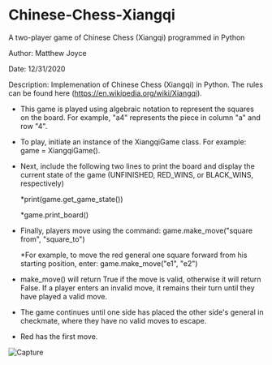 # Chinese-Chess-Xiangqi
A two-player game of Chinese Chess (Xiangqi) programmed in Python

Author: Matthew Joyce

Date: 12/31/2020

Description: Implemenation of Chinese Chess (Xiangqi) in Python. The rules can be found here (https://en.wikipedia.org/wiki/Xiangqi).

* This game is played using algebraic notation to represent the squares on the board. For example, "a4" represents the piece in column "a" and row "4".

* To play, initiate an instance of the XiangqiGame class. For example: game = XiangqiGame().

* Next, include the following two lines to print the board and display the current state of the game (UNFINISHED, RED_WINS, or BLACK_WINS, respectively)

  *print(game.get_game_state())

  *game.print_board()

* Finally, players move using the command: game.make_move("square from", "square_to")

  *For example, to move the red general one square forward from his starting position, enter: game.make_move("e1", "e2")

* make_move() will return True if the move is valid, otherwise it will return False. If a player enters an invalid move, it remains their turn until they have played a valid move.

* The game continues until one side has placed the other side's general in checkmate, where they have no valid moves to escape.

* Red has the first move.

![Capture](https://user-images.githubusercontent.com/55785709/103416240-167e2a00-4b86-11eb-8588-cfc390572a2c.PNG)
